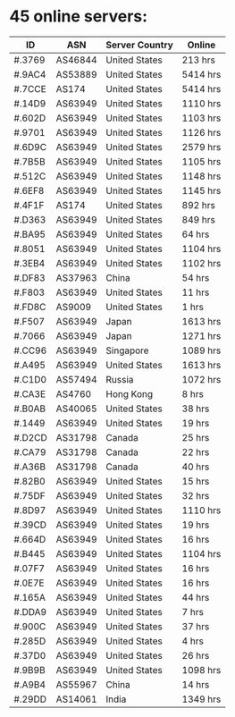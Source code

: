 # 45 online servers:

| ID | ASN | Server Country | Online |
| ------ | ------ | ------ | ------ |
| #.3769 | AS46844 | United States | 213 hrs |
| #.9AC4 | AS53889 | United States | 5414 hrs |
| #.7CCE | AS174 | United States | 5414 hrs |
| #.14D9 | AS63949 | United States | 1110 hrs |
| #.602D | AS63949 | United States | 1103 hrs |
| #.9701 | AS63949 | United States | 1126 hrs |
| #.6D9C | AS63949 | United States | 2579 hrs |
| #.7B5B | AS63949 | United States | 1105 hrs |
| #.512C | AS63949 | United States | 1148 hrs |
| #.6EF8 | AS63949 | United States | 1145 hrs |
| #.4F1F | AS174 | United States | 892 hrs |
| #.D363 | AS63949 | United States | 849 hrs |
| #.BA95 | AS63949 | United States | 64 hrs |
| #.8051 | AS63949 | United States | 1104 hrs |
| #.3EB4 | AS63949 | United States | 1102 hrs |
| #.DF83 | AS37963 | China | 54 hrs |
| #.F803 | AS63949 | United States | 11 hrs |
| #.FD8C | AS9009 | United States | 1 hrs |
| #.F507 | AS63949 | Japan | 1613 hrs |
| #.7066 | AS63949 | Japan | 1271 hrs |
| #.CC96 | AS63949 | Singapore | 1089 hrs |
| #.A495 | AS63949 | United States | 1613 hrs |
| #.C1D0 | AS57494 | Russia | 1072 hrs |
| #.CA3E | AS4760 | Hong Kong | 8 hrs |
| #.B0AB | AS40065 | United States | 38 hrs |
| #.1449 | AS63949 | United States | 19 hrs |
| #.D2CD | AS31798 | Canada | 25 hrs |
| #.CA79 | AS31798 | Canada | 22 hrs |
| #.A36B | AS31798 | Canada | 40 hrs |
| #.82B0 | AS63949 | United States | 15 hrs |
| #.75DF | AS63949 | United States | 32 hrs |
| #.8D97 | AS63949 | United States | 1110 hrs |
| #.39CD | AS63949 | United States | 19 hrs |
| #.664D | AS63949 | United States | 16 hrs |
| #.B445 | AS63949 | United States | 1104 hrs |
| #.07F7 | AS63949 | United States | 16 hrs |
| #.0E7E | AS63949 | United States | 16 hrs |
| #.165A | AS63949 | United States | 44 hrs |
| #.DDA9 | AS63949 | United States | 7 hrs |
| #.900C | AS63949 | United States | 37 hrs |
| #.285D | AS63949 | United States | 4 hrs |
| #.37D0 | AS63949 | United States | 26 hrs |
| #.9B9B | AS63949 | United States | 1098 hrs |
| #.A9B4 | AS55967 | China | 14 hrs |
| #.29DD | AS14061 | India | 1349 hrs |

